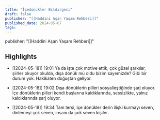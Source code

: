 ```yaml
---
title: "İçedönükler Bildirgesi"
draft: false
publisher: "[[Haddini Aşan Yaşam Rehberi]]"
published_date: 2024-05-07
tags:
---
```

publisher: "[[Haddini Aşan Yaşam Rehberi]]"


## Highlights
* [[2024-05-18]] 19:01  Ya da işte çok motive ettik, çok güzel şarkılar, şiirler okuyor okulda, dışa dönük mü oldu bizim sayemizde? Gibi bir durum yok. Hakikaten doğuştan geliyor.

* [[2024-05-18]] 19:02  Dışa dönüklerin pilleri sosyalleştiğinde şarj oluyor. İçe dönüklerin pilleri kendi başlarına kaldıklarında, sessizlikte, yalnız kaldıklarında şarj oluyor.

* [[2024-05-18]] 19:34  Tam tersi, içe dönükler derin ilişki kurmayı seven, dinlemeyi çok seven, insanı da çok seven kişiler.

